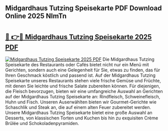 ## Midgardhaus Tutzing Speisekarte PDF Download Online 2025 NImTn

# <h2><a href="http://gca69pq.nevu.top/?p=Midgardhaus+Tutzing+Speisekarte">🔗 👉🔴 Midgardhaus Tutzing Speisekarte 2025 PDF</a></h2>

[![Midgardhaus Tutzing Speisekarte 2025 PDF](https://i.imgur.com/dBaPXMq.png)](http://gca69pq.nevu.top/?p=Midgardhaus+Tutzing+Speisekarte)
Die Midgardhaus Tutzing Speisekarte des Restaurants oder Cafés bietet nicht nur ein Menü mit Gerichten, sondern auch eine Gelegenheit für Sie, etwas zu finden, das für Ihren Geschmack köstlich und passend ist. Auf der Midgardhaus Tutzing Speisekarte unseres Restaurants stehen viele frische Gemüse und Früchte, mit denen Sie leichte und frische Salate zubereiten können. Für diejenigen, die Fleisch bevorzugen, bieten wir eine umfangreiche Auswahl an Gerichten auf der Midgardhaus Tutzing Speisekarte an: Rindfleisch, Schweinefleisch, Huhn und Fisch. Unseren Auserwählten bieten wir Gourmet-Gerichte wie Schaschlik und Steak an, die auf einem alten Feuer zubereitet werden. Unsere Midgardhaus Tutzing Speisekarte bietet eine große Auswahl an Desserts, von klassischen Torten und Kuchen bis hin zu exquisiten Crème Brûlée und Schokoladenpyramiden.
